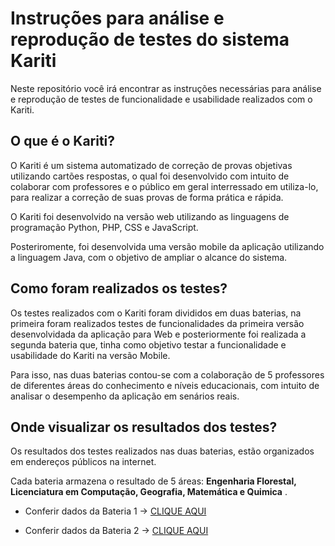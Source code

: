 # Instruções para análise e reprodução de testes do sistema Kariti
Neste repositório você irá encontrar as instruções necessárias para análise e reprodução de testes de funcionalidade e usabilidade realizados com o Kariti.

## O que é o Kariti? 

O Kariti é um sistema automatizado de correção de provas objetivas utilizando cartões respostas, o qual foi desenvolvido com intuito de colaborar com professores e o público em geral interressado em utiliza-lo, para realizar a correção de suas provas de forma prática e rápida.

O Kariti foi desenvolvido na versão web utilizando as linguagens de programação Python, PHP, CSS e JavaScript. 

Posteriromente, foi desenvolvida uma versão mobile da aplicação utilizando a linguagem Java,  com o objetivo de ampliar o alcance do sistema. 

## Como foram realizados os testes?

Os testes realizados com o Kariti foram divididos em duas baterias, na primeira foram realizados testes de funcionalidades da primeira versão desenvolvidada da aplicação para Web e posteriormente foi realizada a segunda bateria que, tinha como objetivo testar a funcionalidade e usabilidade do Kariti na versão Mobile.

Para isso, nas duas baterias contou-se com a colaboração de 5 professores de diferentes áreas do conhecimento e níveis educacionais, com intuito de analisar o desempenho da aplicação em senários reais.

## Onde visualizar os resultados dos testes?

Os resultados dos testes realizados nas duas baterias, estão organizados em endereços públicos na internet.

Cada bateria armazena o resultado de 5 áreas: **Engenharia Florestal, Licenciatura em Computação, Geografia, Matemática e Quimica** .

* Conferir dados da Bateria 1 -> [CLIQUE AQUI](Bateria1/README.md)

* Conferir dados da Bateria 2 -> [CLIQUE AQUI](Bateria2/README.md)



